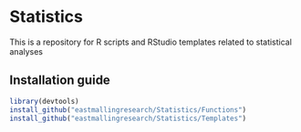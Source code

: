 # Statistics

This is a repository for R scripts and RStudio templates related to statistical analyses

## Installation guide
```R
library(devtools)
install_github("eastmallingresearch/Statistics/Functions")
install_github("eastmallingresearch/Statistics/Templates")
```
